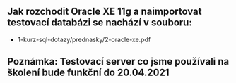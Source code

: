 ## Jak rozchodit Oracle XE 11g a naimportovat testovací databázi se nachází v souboru:

- 1-kurz-sql-dotazy/prednasky/2-oracle-xe.pdf

## Poznámka: Testovací server co jsme používali na školení bude funkční do 20.04.2021
